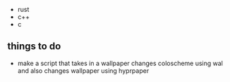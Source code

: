 - rust 
- c++
- c

## things to do
- make a script that takes in a wallpaper changes coloscheme using wal and also changes wallpaper using hyprpaper
 
